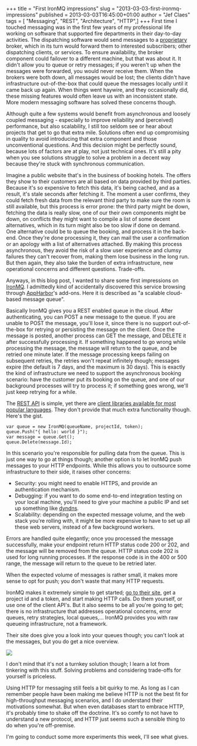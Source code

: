 +++
title = "First IronMQ impressions"
slug = "2013-03-03-first-ironmq-impressions"
published = 2013-03-03T16:45:00+01:00
author = "Jef Claes"
tags = [ "Messaging", "REST", "Architecture", "HTTP",]
+++
First time I touched messaging was in the first few years of my
professional life working on software that supported fire departments in
their day-to-day activities. The dispatching software would send
messages to a [proprietary](http://www.intergraph.com/) broker, which in
its turn would forward them to interested subscribers; other dispatching
clients, or services. To ensure availability, the broker component could
failover to a different machine, but that was about it. It didn't allow
you to queue or retry messages; if you weren't up when the messages were
forwarded, you would never receive them. When the brokers were both
down, all messages would be lost; the clients didn't have infrastructure
out-of-the-box that could queue the messages locally until it came back
up again. When things went haywire, and they occasionally did, these
missing features would often leave us with an inconsistent state. More
modern messaging software has solved these concerns though.  
  
Although quite a few systems would benefit from asynchronous and loosely
coupled messaging - especially to improve reliability and (perceived)
performance, but also scalability, I still too seldom see or hear about
projects that get to go that extra mile. Solutions often end up
compromising in quality to avoid introducing that extra component and
those unconventional questions. And this decision might be perfectly
sound, because lots of factors are at play, not just technical ones.
It's still a pity when you see solutions struggle to solve a problem in
a decent way because they're stuck with synchronous communication.  
  
Imagine a public website that's in the business of booking hotels. The
offers they show to their customers are all based on data provided by
third parties. Because it's so expensive to fetch this data, it's being
cached, and as a result, it's stale seconds after fetching it. The
moment a user confirms, they could fetch fresh data from the relevant
third party to make sure the room is still available, but this process
is error prone: the third party might be down, fetching the data is
really slow, one of our their own components might be down, on conflicts
they might want to compile a list of some decent alternatives, which in
its turn might also be too slow if done on demand. One alternative could
be to queue the booking, and process it in the back-end. Once they're
done processing it, they can mail the user a confirmation or an apology
with a list of alternatives attached. By making this process
asynchronous, they avoid the risk of a slow user experience and clumsy
failures they can't recover from, making them lose business in the long
run. But then again, they also take the burden of extra infrastructure,
new operational concerns and different questions. Trade-offs.  
  
Anyways, in this blog post, I wanted to share some first impressions on
[IronMQ](http://www.iron.io/mq). I admittedly kind of accidentally
discovered this service browsing through
[AppHarbor](https://appharbor.com/)'s add-ons. Here it is described as
"a scalable cloud-based message queue".  
  
Basically IronMQ gives you a REST enabled queue in the cloud. After
authenticating, you can POST a new message to the queue. If you are
unable to POST the message, you'll lose it, since there is no support
out-of-the-box for retrying or persisting the message on the client.
Once the message is posted, another process can GET the message, and
DELETE it after successfully processing it. If something happened to go
wrong while processing the message, the message will return to the
queue, and be retried one minute later. If the message processing keeps
failing on subsequent retries, the retries won't repeat infinitely
though; messages expire (the default is 7 days, and the maximum is 30
days). This is exactly the kind of infrastructure we need to support the
asynchronous booking scenario: have the customer put its booking on the
queue, and one of our background processes will try to process it; if
something goes wrong, we'll just keep retrying for a while.  
  
The [REST API](http://dev.iron.io/mq/reference/api/) is simple, yet
there are [client libraries available for most popular
languages](http://dev.iron.io/mq/libraries/). They don't provide that
much extra functionality though. Here's the gist.  

    var queue = new IronMQ(queueName, projectId, token);
    queue.Push("{ hello: world }");
    var message = queue.Get();
    queue.Delete(message.Id);

In this scenario you're responsible for pulling data from the queue.
This is just one way to go at things though; another option is to let
IronMQ push messages to your HTTP endpoints. While this allows you to
outsource some infrastructure to their side, it raises other concerns:  

-   Security: you might need to enable HTTPS, and provide an
    authentication mechanism.
-   Debugging: if you want to do some end-to-end integration testing on
    your local machine, you'll need to give your machine a public IP and
    set up something like [dyndns](http://dyn.com/dns/). 
-   Scalability: depending on the expected message volume, and the web
    stack you're rolling with, it might be more expensive to have to set
    up all these web servers, instead of a few background workers.

Errors are handled quite elegantly; once you processed the message
successfully, make your endpoint return HTTP status code 200 or 202, and
the message will be removed from the queue. HTTP status code 202 is used
for long running processes. If the response code is in the 400 or 500
range, the message will return to the queue to be retried later.  
  
When the expected volume of messages is rather small, it makes more
sense to opt for push; you don't waste that many HTTP requests.  
  
IronMQ makes it extremely simple to get started; [go to their
site](http://www.iron.io/), get a project id and a token, and start
making HTTP calls. Do them yourself, or use one of the client API's. But
it also seems to be all you're going to get; there is no infrastructure
that addresses operational concerns, error queues, retry strategies,
local queues,... IronMQ provides you with raw queueing infrastructure,
not a framework.  
  
Their site does give you a look into your queues though; you can't look
at the messages, but you do get a nice overview.  
  

[![](/post/images/thumbnails/2013-03-03-first-ironmq-impressions-IronMq.PNG)](/post/images/2013-03-03-first-ironmq-impressions-IronMq.PNG)

  
I don't mind that it's not a turnkey solution though; I learn a lot from
tinkering with this stuff. Solving problems and considering trade-offs
for yourself is priceless.  
  
Using HTTP for messaging still feels a bit quirky to me. As long as I
can remember people have been making me believe HTTP is not the best fit
for high-throughput messaging scenarios, and I do understand their
motivations somewhat. But when even databases start to embrace HTTP,
it's probably time to shake off the doctrine. It's so comfy to not have
to understand a new protocol, and HTTP just seems such a sensible thing
to do when you're off-premise.  
  
I'm going to conduct some more experiments this week, I'll see what
gives.
